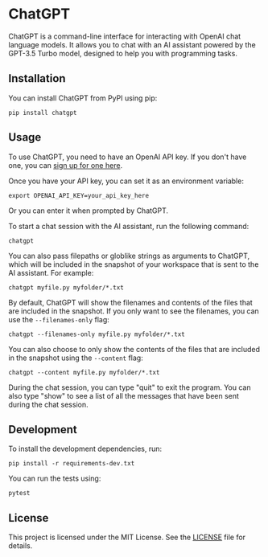# ChatGPT

ChatGPT is a command-line interface for interacting with OpenAI chat language models. It allows you to chat with an AI assistant powered by the GPT-3.5 Turbo model, designed to help you with programming tasks.

## Installation

You can install ChatGPT from PyPI using pip:

```
pip install chatgpt
```

## Usage

To use ChatGPT, you need to have an OpenAI API key. If you don't have one, you can [sign up for one here](https://beta.openai.com/signup/).

Once you have your API key, you can set it as an environment variable:

```
export OPENAI_API_KEY=your_api_key_here
```

Or you can enter it when prompted by ChatGPT.

To start a chat session with the AI assistant, run the following command:

```
chatgpt
```

You can also pass filepaths or globlike strings as arguments to ChatGPT, which will be included in the snapshot of your workspace that is sent to the AI assistant. For example:

```
chatgpt myfile.py myfolder/*.txt
```

By default, ChatGPT will show the filenames and contents of the files that are included in the snapshot. If you only want to see the filenames, you can use the `--filenames-only` flag:

```
chatgpt --filenames-only myfile.py myfolder/*.txt
```

You can also choose to only show the contents of the files that are included in the snapshot using the `--content` flag:

```
chatgpt --content myfile.py myfolder/*.txt
```

During the chat session, you can type "quit" to exit the program. You can also type "show" to see a list of all the messages that have been sent during the chat session.

## Development

To install the development dependencies, run:

```
pip install -r requirements-dev.txt
```

You can run the tests using:

```
pytest
```

## License

This project is licensed under the MIT License. See the [LICENSE](LICENSE) file for details.